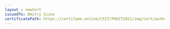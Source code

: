 ```yaml
--- 
layout : newCert 
issuedTo: Dmitry Sizov 
certificatePath: https://certifyme.online/CSIT/FRUCT2021/img/cert/author/DmitrySizov_9ddd8.png
--- 
```

